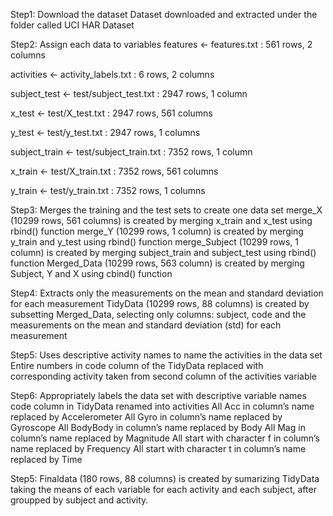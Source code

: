 Step1: Download the dataset
Dataset downloaded and extracted under the folder called UCI HAR Dataset

Step2: Assign each data to variables
features <- features.txt : 561 rows, 2 columns

activities <- activity_labels.txt : 6 rows, 2 columns

subject_test <- test/subject_test.txt : 2947 rows, 1 column

x_test <- test/X_test.txt : 2947 rows, 561 columns

y_test <- test/y_test.txt : 2947 rows, 1 columns

subject_train <- test/subject_train.txt : 7352 rows, 1 column

x_train <- test/X_train.txt : 7352 rows, 561 columns

y_train <- test/y_train.txt : 7352 rows, 1 columns


Step3: Merges the training and the test sets to create one data set
merge_X (10299 rows, 561 columns) is created by merging x_train and x_test using rbind() function
merge_Y (10299 rows, 1 column) is created by merging y_train and y_test using rbind() function
merge_Subject (10299 rows, 1 column) is created by merging subject_train and subject_test using rbind() function
Merged_Data (10299 rows, 563 column) is created by merging Subject, Y and X using cbind() function

Step4: Extracts only the measurements on the mean and standard deviation for each measurement
TidyData (10299 rows, 88 columns) is created by subsetting Merged_Data, selecting only columns: subject, code and the measurements on the mean and standard deviation (std) for each measurement

Step5: Uses descriptive activity names to name the activities in the data set
Entire numbers in code column of the TidyData replaced with corresponding activity taken from second column of the activities variable

Step6: Appropriately labels the data set with descriptive variable names
code column in TidyData renamed into activities
All Acc in column’s name replaced by Accelerometer
All Gyro in column’s name replaced by Gyroscope
All BodyBody in column’s name replaced by Body
All Mag in column’s name replaced by Magnitude
All start with character f in column’s name replaced by Frequency
All start with character t in column’s name replaced by Time

Step5: Finaldata (180 rows, 88 columns) is created by sumarizing TidyData taking the means of each variable for each activity and each subject, after groupped by subject and activity.



